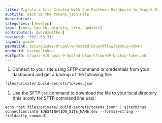 ```yaml
---
title: Migrate a Site Created With the Pantheon Dashboard to Drupal 9
subtitle: Back Up the tokens.json File
description: 
categories: [develop]
tags: [code, launch, migrate, site, updates]
contributors: [wordsmither]
reviewed: "2021-03-31"
layout: guide
permalink: docs/guides/drupal-9-hosted-btworkflow/backup-token
anchorid: backup-token
editpath: drupal-9/drupal-9-hosted-btworkflow/09-backup-token.md
---
```


1. Connect to your site using SFTP command or credentials from your dashboard and get a backup of the following file:

  ```bash
  files/private/.build-secrets/tokens.json
  ```

1. Use the SFTP `get` command to download the file to your local directory (this is only for SFTP command line use): 

  ```bash{promptUser:user}
  echo "get files/private/.build-secrets/tokens.json" | $(terminus connection:info $DESTINATION_SITE_NAME.dev --format=string --field=sftp_command)
  ```